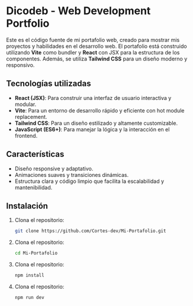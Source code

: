 # Dicodeb - Web Development Portfolio

Este es el código fuente de mi portafolio web, creado para mostrar mis proyectos y habilidades en el desarrollo web. El portafolio está construido utilizando **Vite** como bundler y **React** con JSX para la estructura de los componentes. Además, se utiliza **Tailwind CSS** para un diseño moderno y responsivo.

## Tecnologías utilizadas

- **React (JSX)**: Para construir una interfaz de usuario interactiva y modular.
- **Vite**: Para un entorno de desarrollo rápido y eficiente con hot module replacement.
- **Tailwind CSS**: Para un diseño estilizado y altamente customizable.
- **JavaScript (ES6+)**: Para manejar la lógica y la interacción en el frontend.

## Características

- Diseño responsive y adaptativo.
- Animaciones suaves y transiciones dinámicas.
- Estructura clara y código limpio que facilita la escalabilidad y mantenibilidad.

## Instalación

1. Clona el repositorio:

   ```bash
   git clone https://github.com/Cortes-dev/Mi-Portafolio.git
   ```

2. Clona el repositorio:

   ```bash
   cd Mi-Portafolio
   ```

3. Clona el repositorio:

   ```bash
   npm install
   ```

4. Clona el repositorio:

   ```bash
   npm run dev
   ```
